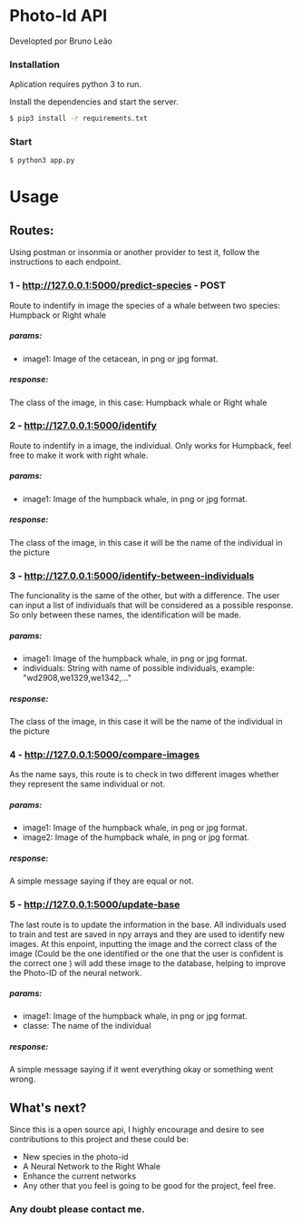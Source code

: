# Photo-Id API
Developted por Bruno Leão

### Installation

Aplication requires python 3 to run.

Install the dependencies and start the server.

```sh
$ pip3 install -r requirements.txt
```

### Start

```sh
$ python3 app.py
```

# Usage
## Routes:
Using postman or insonmia or another provider to test it, follow the instructions to each endpoint.

### 1 - http://127.0.0.1:5000/predict-species - POST
Route to indentify in image the species of a whale between two species: Humpback or Right whale 
##### params:
- image1: Image of the cetacean, in png or jpg format.

##### response: 
The class of the image, in this case: Humpback whale or Right whale

### 2 - http://127.0.0.1:5000/identify 
Route to indentify in a image, the individual. Only works for Humpback, feel free to make it work with right whale.

##### params:
- image1: Image of the humpback whale, in png or jpg format.

##### response: 
The class of the image, in this case it will be the name of the individual in the picture

### 3 - http://127.0.0.1:5000/identify-between-individuals
The funcionality is the same of the other, but with a difference. The user can input a list of individuals that will be considered as a possible response. So only between these names, the identification will be made.

##### params:
- image1: Image of the humpback whale, in png or jpg format.
- individuals: String with name of possible individuals, example: "wd2908,we1329,we1342,..."

##### response: 
The class of the image, in this case it will be the name of the individual in the picture

### 4 - http://127.0.0.1:5000/compare-images
As the name says, this route is to check in two different images whether they represent the same individual or not.

##### params:
- image1: Image of the humpback whale, in png or jpg format.
- image2: Image of the humpback whale, in png or jpg format.

##### response: 
A simple message saying if they are equal or not.

### 5 - http://127.0.0.1:5000/update-base
The last route is to update the information in the base. All individuals used to train and test are saved in npy arrays and they are used to identify new images. At this enpoint, inputting the image and the correct class of the image (Could be the one identified or the one that the user is confident is the correct one ) will add these image to the database, helping to improve the Photo-ID of the neural network.

##### params:
- image1: Image of the humpback whale, in png or jpg format.
- classe: The name of the individual 

##### response: 
A simple message saying if it went everything okay or something went wrong.

## What's next?

Since this is a open source api, I highly encourage and desire to see contributions to this project and these could be:
- New species in the photo-id
- A Neural Network to the Right Whale
- Enhance the current networks
- Any other that you feel is going to be good for the project, feel free.
 
### Any doubt please contact me.


